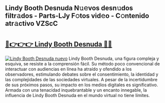 ## Lindy Booth Desnuda N𝚞𝚎vos desn𝚞dos filtr𝚊dos - Parts-LJy F𝚘tos vid𝚎o - C𝚘ntenido atr𝚊ctivo VZScC

# <h2><a href="http://mb2nsv.tromn.icu/?c=Lindy+Booth+Desnuda">🔗👉👉👉 Lindy Booth Desnuda 🔗🔗</a></h2>

[![Lindy Booth Desnuda nuevo](https://i.imgur.com/pEAQMta.gif)](http://mb2nsv.tromn.icu/?c=Lindy+Booth+Desnuda)
Lindy Booth Desnuda, una figura compleja y esquiva, se resiste a la comprensión fácil. Su método poco convencional de interactuar con audiencias en línea ha atraído y ofendido a los observadores, estimulando debates sobre el consentimiento, la identidad y las complejidades de las sociedades virtuales. A pesar de la incertidumbre de sus próximos pasos, su impacto en los medios digitales es significativo. Armada con una tenacidad inquebrantable y un encanto innegable, la influencia de Lindy Booth Desnuda en el mundo virtual no tiene límites.
